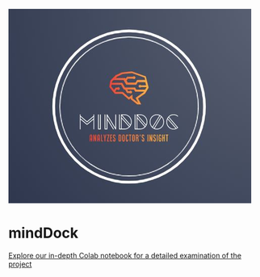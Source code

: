 ![Logo](./Images/mindDock_logo.jpg)
# mindDock

[Explore our in-depth Colab notebook for a detailed examination of the project](https://colab.research.google.com/drive/1rknZLjFiRSpRPgAuo3z5flootsqXX0lW)

